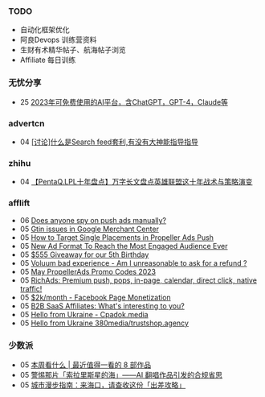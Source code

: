 ### TODO
-  自动化框架优化
-  阿良Devops 训练营资料
-  生财有术精华帖子、航海帖子浏览
-  Affiliate 每日训练

### 无忧分享
<!-- ruyo:START -->
-  25 [2023年可免费使用的AI平台，含ChatGPT，GPT-4，Claude等](https://51.ruyo.net/18350.html)<!-- ruyo:END -->

### advertcn
<!-- advertcn:START -->
-  04 [[讨论]什么是Search feed套利,有没有大神能指导指导](https://www.advertcn.com/forum.php?mod=viewthread&tid=110195)<!-- advertcn:END -->

### zhihu
<!-- zhihu:START -->
-  04 [【PentaQ.LPL十年盘点】万字长文盘点英雄联盟这十年战术与策略演变](http://zhuanlan.zhihu.com/p/626480490?utm_campaign=rss&utm_medium=rss&utm_source=rss&utm_content=title)<!-- zhihu:END -->

### afflift
<!-- afflift:START -->
-  06 [Does anyone spy on push ads manually?](https://afflift.com/f/threads/does-anyone-spy-on-push-ads-manually.10890/)
-  05 [Gtin issues in Google Merchant Center](https://afflift.com/f/threads/gtin-issues-in-google-merchant-center.10495/)
-  05 [How to Target Single Placements in Propeller Ads Push](https://afflift.com/f/threads/how-to-target-single-placements-in-propeller-ads-push.10869/)
-  05 [New Ad Format To Reach the Most Engaged Audience Ever](https://afflift.com/f/threads/new-ad-format-to-reach-the-most-engaged-audience-ever.10806/)
-  05 [$555 Giveaway for our 5th Birthday](https://afflift.com/f/threads/555-giveaway-for-our-5th-birthday.10855/)
-  05 [Voluum bad experience - Am I unreasonable to ask for a refund ?](https://afflift.com/f/threads/voluum-bad-experience-am-i-unreasonable-to-ask-for-a-refund.10814/)
-  05 [May PropellerAds Promo Codes 2023](https://afflift.com/f/threads/may-propellerads-promo-codes-2023.10871/)
-  05 [RichAds: Premium push, pops, in-page, calendar, direct click, native traffic!](https://afflift.com/f/threads/richads-premium-push-pops-in-page-calendar-direct-click-native-traffic.991/)
-  05 [$2k/month - Facebook Page Monetization](https://afflift.com/f/threads/2k-month-facebook-page-monetization.10637/)
-  05 [B2B SaaS Affiliates:  What&#39;s interesting to you?](https://afflift.com/f/threads/b2b-saas-affiliates-whats-interesting-to-you.10888/)
-  05 [Hello from Ukraine - Cpadok.media](https://afflift.com/f/threads/hello-from-ukraine-cpadok-media.10865/)
-  05 [Hello from Ukraine 380media/trustshop.agency](https://afflift.com/f/threads/hello-from-ukraine-380media-trustshop-agency.10874/)<!-- afflift:END -->

### 少数派
<!-- sspai:START -->
-  05 [本周看什么 | 最近值得一看的 8 部作品](https://sspai.com/post/79581)
-  05 [警惕那片「索拉里斯星的海」——AI 翻唱作品引发的合规省思](https://sspai.com/post/79510)
-  05 [城市漫步指南：来海口，请查收这份「出差攻略」](https://sspai.com/post/79544)<!-- sspai:END -->
